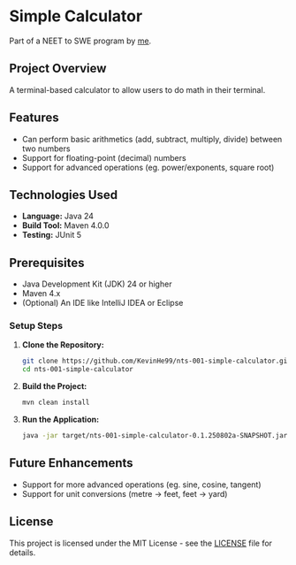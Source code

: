 # Simple Calculator
Part of a NEET to SWE program by [me](https://github.com/kevinhe99).

## Project Overview

A terminal-based calculator to allow users to do math in their terminal.

## Features
* Can perform basic arithmetics (add, subtract, multiply, divide) between two numbers
* Support for floating-point (decimal) numbers 
* Support for advanced operations (eg. power/exponents, square root)

## Technologies Used
* **Language:** Java 24
* **Build Tool:** Maven 4.0.0
* **Testing:** JUnit 5

## Prerequisites
* Java Development Kit (JDK) 24 or higher
* Maven 4.x
* (Optional) An IDE like IntelliJ IDEA or Eclipse

### Setup Steps

1.  **Clone the Repository:**
    ```bash
    git clone https://github.com/KevinHe99/nts-001-simple-calculator.git
    cd nts-001-simple-calculator
    ```
    
2. **Build the Project:**
    ```bash
    mvn clean install
    ```

3.  **Run the Application:**
    ```bash
    java -jar target/nts-001-simple-calculator-0.1.250802a-SNAPSHOT.jar
    ```
    
## Future Enhancements
* Support for more advanced operations (eg. sine, cosine, tangent)
* Support for unit conversions (metre -> feet, feet -> yard)

## License

This project is licensed under the MIT License - see the [LICENSE](LICENSE.md) file for details.